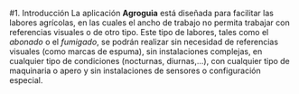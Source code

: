 #1. Introducción
La aplicación **Agroguia** está diseñada para facilitar las labores agrícolas, en las cuales el ancho de trabajo no permita trabajar con referencias visuales o de otro tipo. Este tipo de labores, tales como el *abonado* o el *fumigado*, se podrán realizar sin necesidad de referencias visuales (como marcas de espuma), sin instalaciones complejas, en cualquier tipo de condiciones (nocturnas, diurnas,...), con cualquier tipo de maquinaria o apero y sin instalaciones de sensores o configuración especial.